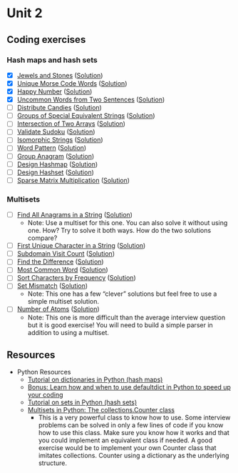 # Unit 2
## Coding exercises
### Hash maps and hash sets
- [x] [Jewels and Stones](https://leetcode.com/problems/jewels-and-stones/) ([Solution](jewels-and-stones.py))
- [x] [Unique Morse Code Words](https://leetcode.com/problems/unique-morse-code-words/) ([Solution](unique-morse-code-words.py))
- [x] [Happy Number](https://leetcode.com/problems/happy-number/) ([Solution](happy-number.py))
- [x] [Uncommon Words from Two Sentences](https://leetcode.com/problems/uncommon-words-from-two-sentences/) ([Solution](uncommon-words-from-two-sentences.py))
- [ ] [Distribute Candies](https://leetcode.com/problems/distribute-candies/) ([Solution](distribute-candies.py))
- [ ] [Groups of Special Equivalent Strings](https://leetcode.com/problems/groups-of-special-equivalent-strings/) ([Solution]())
- [ ] [Intersection of Two Arrays](https://leetcode.com/problems/intersection-of-two-arrays/) ([Solution](intersection-of-two-arrays.py))
- [ ] [Validate Sudoku](https://leetcode.com/problems/valid-sudoku/) ([Solution]())
- [ ] [Isomorphic Strings](https://leetcode.com/problems/isomorphic-strings/) ([Solution](isomorphic-strings.py))
- [ ] [Word Pattern](https://leetcode.com/problems/word-pattern/) ([Solution](word-pattern.py))
- [ ] [Group Anagram](https://leetcode.com/problems/group-anagrams/) ([Solution](group-anagrams.py))
- [ ] [Design Hashmap](https://leetcode.com/problems/design-hashmap/) ([Solution](design-hashmap.py))
- [ ] [Design Hashset](https://leetcode.com/problems/design-hashset/) ([Solution](design-hashset.py))
- [ ] [Sparse Matrix Multiplication](https://leetcode.com/problems/sparse-matrix-multiplication/) ([Solution](sparse-matrix-multiplication.py))

### Multisets
- [ ] [Find All Anagrams in a String](https://leetcode.com/problems/find-all-anagrams-in-a-string/) ([Solution]())
	- Note: Use a multiset for this one. You can also solve it without using one. How? Try to solve it both ways. How do the two solutions compare?
- [ ] [First Unique Character in a String](https://leetcode.com/problems/first-unique-character-in-a-string/) ([Solution](first-unique-character-in-a-string.py))
- [ ] [Subdomain Visit Count](https://leetcode.com/problems/subdomain-visit-count/) ([Solution](subdomain-visit-count.py))
- [ ] [Find the Difference](https://leetcode.com/problems/find-the-difference/) ([Solution](find-the-difference.py))
- [ ] [Most Common Word](https://leetcode.com/problems/most-common-word/) ([Solution](most-common-word.py))
- [ ] [Sort Characters by Frequency](https://leetcode.com/problems/sort-characters-by-frequency/) ([Solution](sort-characters-by-frequency.py))
- [ ] [Set Mismatch](https://leetcode.com/problems/set-mismatch/) ([Solution]())
	- Note: This one has a few “clever” solutions but feel free to use a simple multiset solution.
- [ ] [Number of Atoms](https://leetcode.com/problems/number-of-atoms/) ([Solution]())
	- Note: This one is more difficult than the average interview question but it is good exercise! You will need to build a simple parser in addition to using a multiset.

## Resources
- Python Resources
	- [Tutorial on dictionaries in Python (hash maps)](https://www.datacamp.com/community/tutorials/python-dictionary-tutorial)
	- [Bonus: Learn how and when to use defaultdict in Python to speed up your coding](https://www.accelebrate.com/blog/using-defaultdict-python/)
	- [Tutorial on sets in Python (hash sets)](https://www.datacamp.com/community/tutorials/sets-in-python)
	- [Multisets in Python: The collections.Counter class](https://pymotw.com/2/collections/counter.html)
		- This is a very powerful class to know how to use. Some interview problems can be solved in only a few lines of code if you know how to use this class. Make sure you know how it works and that you could implement an equivalent class if needed. A good exercise would be to implement your own Counter class that imitates collections. Counter using a dictionary as the underlying structure.